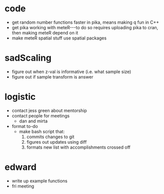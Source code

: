 # code

- get random number functions faster in pika, means making q fun in C++
- get pika working with meteR---to do so requires uploading pika to cran, then making meteR depend on it
- make meteR spatial stuff use spatial packages


# sadScaling

- figure out when z-val is informative (i.e. what sample size)
- figure out if sample transform is answer


# logistic

- contact jess green about mentorship
- contact people for meetings
    - dan and mirta
- format to-do
    - make bash script that:
        1. commits changes to git
        2. figures out updates using diff
        3. formats new list with accomplishments crossed off

# edward
- write up example functions
- fri meeting